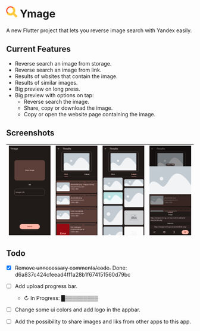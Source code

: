 # <img src="assets/logo.svg" width="30"> Ymage

A new Flutter project that lets you reverse image search with Yandex easily.

## Current Features
- Reverse search an image from storage.
- Reverse search an image from link.
- Results of wbsites that contain the image.
- Results of similar images.
- Big preview on long press.
- Big preview with options on tap:
    - Reverse search the image.
    - Share, copy or download the image.
    -  Copy or open the website page containing the image.


## Screenshots
|![](fastlane/metadata/android/en-US/images/phoneScreenshots/1.png)|![](fastlane/metadata/android/en-US/images/phoneScreenshots/2.png)|![](fastlane/metadata/android/en-US/images/phoneScreenshots/3.png)|![](fastlane/metadata/android/en-US/images/phoneScreenshots/4.png)|
|---|---|---|---|


## Todo

- [x]  ~~Remove unnecessary comments/code.~~ Done: d6a837c424cfeead4ff1a28b1f674151560d79bc

- [ ] Add upload progress bar.
  - ↻ In Progress: █▒▒▒▒▒▒▒▒▒

- [ ] Change some ui colors and add logo in the appbar.

- [ ] Add the possibility to share images and liks from other apps to this app.


